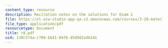 ```yaml
---
content_type: resource
description: Recitation notes on the solutions for Exam 1
file: https://ol-ocw-studio-app-qa.s3.amazonaws.com/courses/3-20-materials-at-equilibrium-sma-5111-fall-2003/130c574ac709bb4104f645d9d2a4b141_r8.pdf
file_type: application/pdf
resourcetype: Document
title: r8.pdf
uid: 130c574a-c709-bb41-04f6-45d9d2a4b141
---
```


